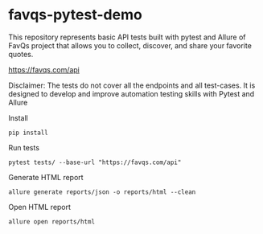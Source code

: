 # favqs-pytest-demo
This repository represents basic API tests built with pytest and Allure of FavQs project that allows you to collect, discover, and share your favorite quotes.

https://favqs.com/api


Disclaimer: The tests do not cover all the endpoints and all test-cases.
It is designed to develop and improve automation testing skills with Pytest and Allure


Install
```commandline
pip install
```

Run tests
```commandline
pytest tests/ --base-url "https://favqs.com/api"
```

Generate HTML report
```commandline
allure generate reports/json -o reports/html --clean
```

Open HTML report
```commandline
allure open reports/html
```